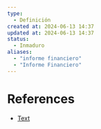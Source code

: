 ```yaml
---
type:
  - Definición
created at: 2024-06-13 14:37 
updated at: 2024-06-13 14:37
status:
  - Inmaduro
aliases:
  - "informe financiero"
  - "Informe Financiero"
---
```



# References

 - [Text](enlace)

